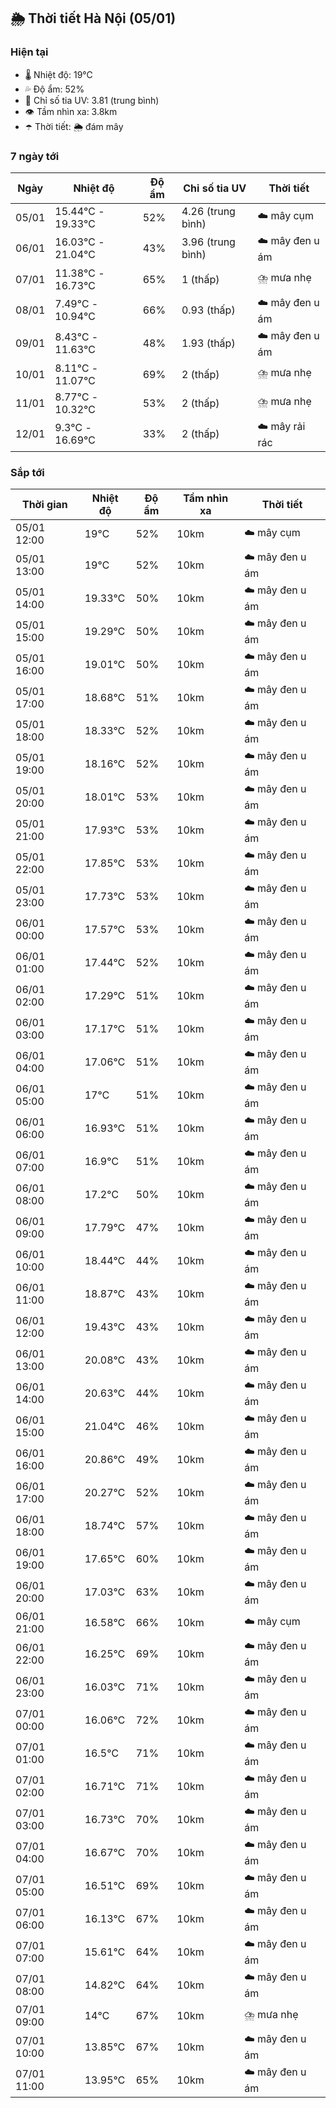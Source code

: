 ## 🌦️ Thời tiết Hà Nội (05/01)

### Hiện tại

- 🌡️ Nhiệt độ: 19℃
- 💦 Độ ẩm: 52%
- 🌟 Chỉ số tia UV: 3.81 (trung bình)
- 👁️ Tầm nhìn xa: 3.8km
- ☂️ Thời tiết: 🌦️ đám mây

### 7 ngày tới

| Ngày | Nhiệt độ | Độ ẩm | Chỉ số tia UV | Thời tiết |
| --- | --- | --- | --- | --- |
| 05/01 | 15.44℃ - 19.33℃ | 52% | 4.26 (trung bình) | ☁️ mây cụm |
| 06/01 | 16.03℃ - 21.04℃ | 43% | 3.96 (trung bình) | ☁️ mây đen u ám |
| 07/01 | 11.38℃ - 16.73℃ | 65% | 1 (thấp) | ⛈️ mưa nhẹ |
| 08/01 | 7.49℃ - 10.94℃ | 66% | 0.93 (thấp) | ☁️ mây đen u ám |
| 09/01 | 8.43℃ - 11.63℃ | 48% | 1.93 (thấp) | ☁️ mây đen u ám |
| 10/01 | 8.11℃ - 11.07℃ | 69% | 2 (thấp) | ⛈️ mưa nhẹ |
| 11/01 | 8.77℃ - 10.32℃ | 53% | 2 (thấp) | ⛈️ mưa nhẹ |
| 12/01 | 9.3℃ - 16.69℃ | 33% | 2 (thấp) | ☁️ mây rải rác |

### Sắp tới

| Thời gian | Nhiệt độ | Độ ẩm | Tầm nhìn xa | Thời tiết |
| --- | --- | --- | --- | --- |
| 05/01 12:00 | 19℃ | 52% | 10km | ☁️ mây cụm |
| 05/01 13:00 | 19℃ | 52% | 10km | ☁️ mây đen u ám |
| 05/01 14:00 | 19.33℃ | 50% | 10km | ☁️ mây đen u ám |
| 05/01 15:00 | 19.29℃ | 50% | 10km | ☁️ mây đen u ám |
| 05/01 16:00 | 19.01℃ | 50% | 10km | ☁️ mây đen u ám |
| 05/01 17:00 | 18.68℃ | 51% | 10km | ☁️ mây đen u ám |
| 05/01 18:00 | 18.33℃ | 52% | 10km | ☁️ mây đen u ám |
| 05/01 19:00 | 18.16℃ | 52% | 10km | ☁️ mây đen u ám |
| 05/01 20:00 | 18.01℃ | 53% | 10km | ☁️ mây đen u ám |
| 05/01 21:00 | 17.93℃ | 53% | 10km | ☁️ mây đen u ám |
| 05/01 22:00 | 17.85℃ | 53% | 10km | ☁️ mây đen u ám |
| 05/01 23:00 | 17.73℃ | 53% | 10km | ☁️ mây đen u ám |
| 06/01 00:00 | 17.57℃ | 53% | 10km | ☁️ mây đen u ám |
| 06/01 01:00 | 17.44℃ | 52% | 10km | ☁️ mây đen u ám |
| 06/01 02:00 | 17.29℃ | 51% | 10km | ☁️ mây đen u ám |
| 06/01 03:00 | 17.17℃ | 51% | 10km | ☁️ mây đen u ám |
| 06/01 04:00 | 17.06℃ | 51% | 10km | ☁️ mây đen u ám |
| 06/01 05:00 | 17℃ | 51% | 10km | ☁️ mây đen u ám |
| 06/01 06:00 | 16.93℃ | 51% | 10km | ☁️ mây đen u ám |
| 06/01 07:00 | 16.9℃ | 51% | 10km | ☁️ mây đen u ám |
| 06/01 08:00 | 17.2℃ | 50% | 10km | ☁️ mây đen u ám |
| 06/01 09:00 | 17.79℃ | 47% | 10km | ☁️ mây đen u ám |
| 06/01 10:00 | 18.44℃ | 44% | 10km | ☁️ mây đen u ám |
| 06/01 11:00 | 18.87℃ | 43% | 10km | ☁️ mây đen u ám |
| 06/01 12:00 | 19.43℃ | 43% | 10km | ☁️ mây đen u ám |
| 06/01 13:00 | 20.08℃ | 43% | 10km | ☁️ mây đen u ám |
| 06/01 14:00 | 20.63℃ | 44% | 10km | ☁️ mây đen u ám |
| 06/01 15:00 | 21.04℃ | 46% | 10km | ☁️ mây đen u ám |
| 06/01 16:00 | 20.86℃ | 49% | 10km | ☁️ mây đen u ám |
| 06/01 17:00 | 20.27℃ | 52% | 10km | ☁️ mây đen u ám |
| 06/01 18:00 | 18.74℃ | 57% | 10km | ☁️ mây đen u ám |
| 06/01 19:00 | 17.65℃ | 60% | 10km | ☁️ mây đen u ám |
| 06/01 20:00 | 17.03℃ | 63% | 10km | ☁️ mây đen u ám |
| 06/01 21:00 | 16.58℃ | 66% | 10km | ☁️ mây cụm |
| 06/01 22:00 | 16.25℃ | 69% | 10km | ☁️ mây đen u ám |
| 06/01 23:00 | 16.03℃ | 71% | 10km | ☁️ mây đen u ám |
| 07/01 00:00 | 16.06℃ | 72% | 10km | ☁️ mây đen u ám |
| 07/01 01:00 | 16.5℃ | 71% | 10km | ☁️ mây đen u ám |
| 07/01 02:00 | 16.71℃ | 71% | 10km | ☁️ mây đen u ám |
| 07/01 03:00 | 16.73℃ | 70% | 10km | ☁️ mây đen u ám |
| 07/01 04:00 | 16.67℃ | 70% | 10km | ☁️ mây đen u ám |
| 07/01 05:00 | 16.51℃ | 69% | 10km | ☁️ mây đen u ám |
| 07/01 06:00 | 16.13℃ | 67% | 10km | ☁️ mây đen u ám |
| 07/01 07:00 | 15.61℃ | 64% | 10km | ☁️ mây đen u ám |
| 07/01 08:00 | 14.82℃ | 64% | 10km | ☁️ mây đen u ám |
| 07/01 09:00 | 14℃ | 67% | 10km | ⛈️ mưa nhẹ |
| 07/01 10:00 | 13.85℃ | 67% | 10km | ☁️ mây đen u ám |
| 07/01 11:00 | 13.95℃ | 65% | 10km | ☁️ mây đen u ám |

